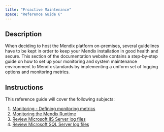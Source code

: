 ```yaml
---
title: "Proactive Maintenance"
space: "Reference Guide 6"
---
```

## **Description**

When deciding to host the Mendix platform on-premises, several guidelines have to be kept in order to keep your Mendix installation in good health and secure. This section of the documentation website contains a step-by-step guide on how to set up your monitoring and system maintenance environment to Mendix standards by implementing a uniform set of logging options and monitoring metrics.

## **Instructions**

This reference guide will cover the following subjects:

1.  [Monitoring - Defining monitoring metrics](/refguide6/monitoring-what-to-monitor)
2.  [Monitoring the Mendix Runtime](/refguide6/monitoring-mendix-runtime)
3.  [Review Microsoft IIS Server log files](/refguide6/review-log-files-ms-iis-server)
4.  [Review Microsoft SQL Server log files](/refguide6/review-log-files-ms-sql-server)
